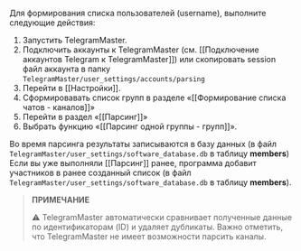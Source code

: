 Для формирования списка пользователей (username), выполните следующие действия:

1. Запустить TelegramMaster.
2. Подключить аккаунты к TelegramMaster (см. [[Подключение аккаунтов Telegram к TelegramMaster]]) или скопировать session файл аккаунта в папку `TelegramMaster/user_settings/accounts/parsing`
3. Перейти в [[Настройки]].
4. Сформировавать список групп в разделе «[[Формирование списка чатов - каналов]]»
5. Перейти в раздел «[[Парсинг]]»
6. Выбрать функцию «[[Парсинг одной группы - групп]]».

Во время парсинга результаты записываются в базу данных (в файл `TelegramMaster/user_settings/software_database.db` в таблицу **members**)
Если вы уже выполняли [[Парсинг]] ранее, программа добавит участников в ранее созданный список (в файл `TelegramMaster/user_settings/software_database.db` в таблицу **members**).

> **ПРИМЕЧАНИЕ**
> 
> ⚠️ TelegramMaster автоматически сравнивает полученные данные по идентификаторам (ID) и удаляет дубликаты. 
> Важно отметить, что TelegramMaster не имеет возможности парсить каналы. 
